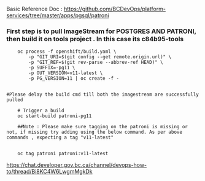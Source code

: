 Basic Reference Doc : https://github.com/BCDevOps/platform-services/tree/master/apps/pgsql/patroni

### First step is to pull ImageStream for POSTGRES AND PATRONI, then build it on tools project . In this case its  c84b95-tools

        oc process -f openshift/build.yaml \
            -p "GIT_URI=$(git config --get remote.origin.url)" \
            -p "GIT_REF=$(git rev-parse --abbrev-ref HEAD)" \
            -p SUFFIX=-pg11 \
            -p OUT_VERSION=v11-latest \
            -p PG_VERSION=11 | oc create -f -


    #Please delay the build cmd till both the imagestream are successfully pulled

        # Trigger a build
        oc start-build patroni-pg11
  
        ##Note : Please make sure tagging on the patroni is missing or not, if missing try adding using the below command. As per above commands , expecting a tag "v11-latest"

   
        oc tag patroni patroni:v11-latest












https://chat.developer.gov.bc.ca/channel/devops-how-to/thread/Bi8KC4W6LwgmMgkDk
